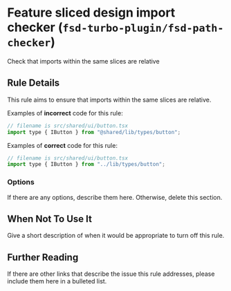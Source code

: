 # Feature sliced design import checker (`fsd-turbo-plugin/fsd-path-checker`)

<!-- end auto-generated rule header -->

Check that imports within the same slices are relative

## Rule Details

This rule aims to ensure that imports within the same slices are relative.

Examples of **incorrect** code for this rule:

```js
// filename is src/shared/ui/button.tsx
import type { IButton } from "@shared/lib/types/button";
```

Examples of **correct** code for this rule:

```js
// filename is src/shared/ui/button.tsx
import type { IButton } from "../lib/types/button";
```

### Options

If there are any options, describe them here. Otherwise, delete this section.

## When Not To Use It

Give a short description of when it would be appropriate to turn off this rule.

## Further Reading

If there are other links that describe the issue this rule addresses, please include them here in a bulleted list.
